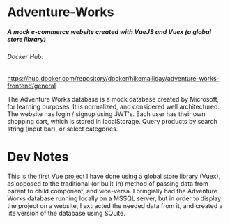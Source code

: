 # Adventure-Works
##### A mock e-commerce website created with VueJS and Vuex (a global store library)

###### Docker Hub:
https://hub.docker.com/repository/docker/hikemalliday/adventure-works-frontend/general

The Adventure Works database is a mock database created by Microsoft, for learning purposes. It is normalized, and considered well architectured. 
The website has login / signup using JWT's. Each user has their own shopping cart, which is stored in localStorage. 
Query products by search string (input bar), or select categories.

# Dev Notes

This is the first Vue project I have done using a global store library (Vuex), as opposed to the traditional (or built-in) method of passing data from parent to child component, and vice-versa. I oringially had the Adventure Works database running locally on a MSSQL server, but in order to display the project on a website, I extracted the needed data from it, and created a lite version of the database using SQLite.
